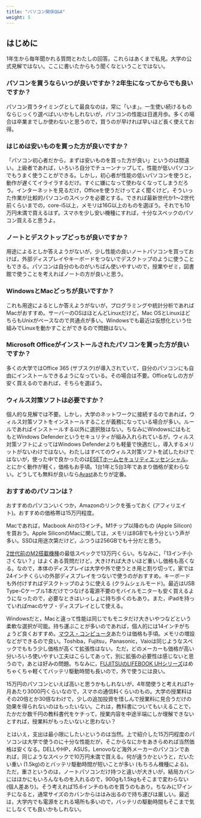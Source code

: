 ```yaml
---
title: "パソコン関係Q&A"
weight: 5
---
```


## はじめに

1年生から毎年聞かれる質問とわたしの回答。これらはあくまで私見。大学の公式見解ではない。ここに書いたからもう聞くなということではない。

### パソコンを買うならいつが良いですか？2年生になってからでも良いですか？

パソコン買うタイミングとして最良なのは，常に「いま」。一生使い続けるものならじっくり選べばいいかもしれないが，パソコンの性能は日進月歩。多くの場合は卒業までしか使わないと思うので，買うのが早ければ早いほど長く使えてお得。

### はじめは安いものを買った方が良いですか？

「パソコン初心者だから，まずは安いものを買った方が良い」というのは間違い。上級者であれば，いろいろ自分でチューンナップして，性能が低いパソコンでもうまく使うことができる。しかし，初心者が性能の低いパソコンを使うと，動作が遅くてイライラするだけ。すぐに嫌になって使わなくなってしまうだろう。インターネットを見るだけ，Officeを使うだけってよく聞くけど，そういった作業が比較的パソコンのスペックを必要とする。できれば最新世代か1〜2世代前くらいまでの，core-i5以上，メモリは16G以上のものを選ぼう。それでも10万円未満で買えるはず。スマホを少し安い機種にすれば，十分なスペックのパソコン買えると思うよ。

### ノートとデスクトップどっちが良いですか？

用途によるとしか答えようがないが，少し性能の良いノートパソコンを買っておけば，外部ディスプレイやキーボードをつないでデスクトップのように使うこともできる。パソコンは自分のものがいちばん使いやすいので，授業やゼミ，図書館で使うことを考えればノートの方が良いと思う。

### WindowsとMacどっちが良いですか？

これも用途によるとしか答えようがないが，プログラミングや統計分析であればMacがおすすめ。サーバーのOSはほとんどLinuxだけど，Mac OSとLinuxはどちらもUnixがベースなので共通点が多い。Windowsでも最近は仮想化という仕組みでLinuxを動かすことができるので問題はない。

### Microsoft Officeがインストールされたパソコンを買った方が良いですか？

多くの大学ではOffice 365 (サブスク)が導入されていて，自分のパソコンにも自由にインストールできるようになっている。その場合は不要。Officeなしの方が安く買えるのであれば，そちらを選ぼう。

### ウィルス対策ソフトは必要ですか？

個人的な見解では不要。しかし，大学のネットワークに接続するのであれば，ウィルス対策ソフトをインストールすることが義務になっている場合が多い。ルールであればインストールする以外に選択肢はない。ちなみにWindowsにはもともとWindows Defenderというセキュリティが組み入れられているが，ウィルス対策ソフトによってはWindows Defenderよりも軽量で快適だし，導入するメリットがないわけではない。わたしはすべてのウィルス対策ソフトを試したわけではないが，使った中で良かったのは[ESETホームセキュリティエッセンシャル](https://amzn.to/43FxWHz)。とにかく動作が軽く，価格もお手頃。1台1年と5台3年であまり価格が変わらない。どうしても無料が良いなら[Avast](https://www.avast.co.jp/)あたりが定番。

### おすすめのパソコンは？

おすすめのパソコンいくつか，Amazonのリンクを張っておく (アフィリエイト)。おすすめの価格帯は15万円程度。

Macであれば，Macbook Airの13インチ。M1チップ以降のもの (Apple Silicon)を買おう。Apple SiliconのMacに関しては，メモリは8GBでも十分という声が多い。SSDは用途次第だけど，ふつうは256GBでも十分だと思う。

[2世代前のM2搭載機種](https://amzn.to/4aDh7zA)の最低スペックで13万円くらい。ちなみに，「13インチ小さくない？」はよくある質問だけど，大きければ大きいほど重いし価格も高くなる。なので，本体のディスプレイは大学や外で使うとき用と割り切って，家では24インチくらいの外部ディスプレイをつないで使うのがおすすめ。キーボードも外付けすればデスクトップのように使える (クラムシェルモード)。最近はUSB Type-Cケーブル1本だけでつなげる電源不要のモバイルモニターも安く買えるようになったので，必要なときはいっしょに持ち歩くのもあり。また，iPadを持っていればmacのサブ・ディスプレイとして使える。

Windowsだと，Macと違って性能は同じでもモニタだけ大きいやつなどという柔軟な選択が可能。持ち運ぶことが多いのであれば，個人的には14インチがちょうど良くおすすめ。[マウス・コンピュータ](https://amzn.to/4aexsed)あたりは価格も手頃。メモリの増設などができるので良い。Toshiba，Fujitsu，Panasonic，Vaioは同じようなスペックでももう少し価格が高くて拡張性はない。ただ，どのメーカーも価格が高い分いろいろ使いやすい工夫はこらしてあって，別に拡張の必要性は感じないと思うので，あとは好みの問題。ちなみに，[FUJITSUのLIFEBOOK UHシリーズ](https://amzn.to/3VI66J2)はめちゃくちゃ軽くてバッテリ駆動時間も長いので，外で使うには良い。

15万円のパソコンといえば高いと思うかもしれないが，4年間使うと考えれば1ヶ月あたり3000円くらいなので，スマホの通信料くらいのもの。大学の授業料はその20倍とか30倍なわけで，少しの追加投資を惜しんで授業料に見合うだけの効果を得られないのはもったいない。これは，教科書についてもいえることで，たかだか数千円の教科書代をケチって，授業内容を中途半端にしか理解できないとすれば，授業料がもったいないと思わない？

とはいえ，支出は最小限にしたいというのは当然。上で紹介した15万円程度のパソコンは大学で使うのに十分な性能だが，そこからなにかをあきらめれば当然価格は安くなる。DELLやHP，ASUS，Lenovoなど海外メーカーのパソコンであれば，同じようなスペックで10万円未満で買える。何が違うかというと，だいたい重い (1.5kg)のとバッテリ駆動時間が短いことが多い (もちろん機種による)。ただ，重さというのは，ノートパソコンだけ持つと違いが大きいが，結局カバンにはほかにもいろんなものを入れるので，900gも1.5kgもそこまで変わらない (個人差あり)。そう考えれば15.6インチのものを買うのもあり。ちなみに17インチになると，通常サイズのカバンからははみ出るので持ち運びは厳しい。最近は，大学内でも電源をとれる場所も多いので，バッテリの駆動時間もそこまで気にしなくても良いかもしれない。
